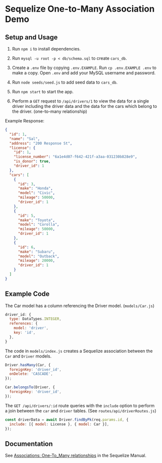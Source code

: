 # Sequelize One-to-Many Association Demo

## Setup and Usage

1. Run `npm i` to install dependencies.

2. Run `mysql -u root -p < db/schema.sql` to create `cars_db`.

3. Create a `.env` file by copying `.env.EXAMPLE`. Run `cp .env.EXAMPLE .env` to make a copy. Open `.env` and add your MySQL username and password.

4. Run `node seeds/seed.js` to add seed data to `cars_db`.

5. Run `npm start` to start the app.

6. Perform a `GET` request to `/api/drivers/1` to view the data for a single driver including the driver data and the data for the cars which belong to the driver. (one-to-many relationship)
  
  Example Response:
  ```json
  {
    "id": 1,
    "name": "Sal",
    "address": "200 Response St",
    "license": {
      "id": 1,
      "license_number": "6a1e4d07-f642-421f-a3aa-031230b828e9",
      "is_donor": true,
      "driver_id": 1
    },
    "cars": [
      {
        "id": 3,
        "make": "Honda",
        "model": "Civic",
        "mileage": 50000,
        "driver_id": 1
      },
      {
        "id": 5,
        "make": "Toyota",
        "model": "Corolla",
        "mileage": 50000,
        "driver_id": 1
      },
      {
        "id": 6,
        "make": "Subaru",
        "model": "Outback",
        "mileage": 20000,
        "driver_id": 1
      }
    ]
  }
  ```

## Example Code

The Car model has a column referencing the Driver model. (`models/Car.js`)

```js
driver_id: {
  type: DataTypes.INTEGER,
  references: {
    model: 'driver',
    key: 'id',
  },
}
```

The code in `models/index.js` creates a Sequelize association between the `Car` and `Driver` models.

```js
Driver.hasMany(Car, {
  foreignKey: 'driver_id',
  onDelete: 'CASCADE',
});

Car.belongsTo(Driver, {
  foreignKey: 'driver_id',
});
```

The `GET /api/drivers/:id` route queries with the `include` option to perform a join between the `car` and `driver` tables. (See `routes/api/driverRoutes.js`)

```js
const driverData = await Driver.findByPk(req.params.id, {
  include: [{ model: License }, { model: Car }],
});
```

## Documentation

See [Associations: One-To_Many relationships](https://sequelize.org/master/manual/assocs.html#one-to-many-relationships) in the Sequelize Manual.
